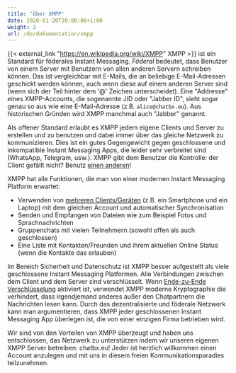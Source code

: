 ```yaml
---
title: 'Über XMPP'
date: 2020-01-20T20:00:00+1:00
weight: 2
url: /de/dokumentation/xmpp
---
```


{{< external_link "https://en.wikipedia.org/wiki/XMPP" XMPP >}} ist ein Standard für föderales Instant Messaging. *Föderal* bedeutet, dass Benutzer von einem Server mit Benutzern von allen anderen Servern schreiben können. Das ist vergleichbar mit E-Mails, die an beliebige E-Mail-Adressen geschickt werden können, auch wenn diese auf einem anderen Server sind (wenn sich der Teil hinter dem '@' Zeichen unterscheidet). Eine "Addresse" eines XMPP-Accounts, die sogenannte JID oder "Jabber ID", sieht sogar genau so aus wie eine E-Mail-Adresse (z.B. `alice@chatbx.eu`). Aus historischen Gründen wird XMPP manchmal auch "Jabber" genannt.

Als offener Standard erlaubt es XMPP jedem eigene Clients und Server zu erstellen und zu benutzen und dabei immer über das gleiche Netzwerk zu kommunizieren. Dies ist ein gutes Gegengewicht gegen geschlossene und inkompatible Instant Messaging Apps, die leider sehr verbreitet sind (WhatsApp, Telegram, usw.). XMPP gibt dem Benutzer die Kontrolle: der Client gefällt nicht? Benutz [einen anderen](../clients/)!

XMPP hat alle Funktionen, die man von einer modernen Instant Messaging Platform erwartet:
- Verwenden von [mehreren Clients/Geräten](../mehrere_clients/) (z.B. ein Smartphone und ein Laptop) mit dem gleichen Account und automatischer Synchronisation
- Senden und Empfangen von Dateien wie zum Beispiel Fotos und Sprachnachrichten
- Gruppenchats mit vielen Teilnehmern (sowohl offen als auch geschlossen)
- Eine Liste mit Kontakten/Freunden und ihrem aktuellen Online Status (wenn die Kontakte das erlauben)

Im Bereich Sicherheit und Datenschutz ist XMPP besser aufgestellt als viele geschlossene Instant Messaging Platformen. Alle Verbindungen zwischen dem Client und dem Server sind verschlüsselt. Wenn [Ende-zu-Ende Verschlüsselung](../omemo/) aktiviert ist, verwendet XMPP moderne Kryptographie die verhindert, dass irgendjemand anderes außer den Chatpartnern die Nachrichten lesen kann. Durch das dezentralisierte und föderale Netzwerk kann man argumentieren, dass XMPP jeder geschlossenen Instant Messaging App überlegen ist, die von einer einzigen Firma betrieben wird.

Wir sind von den Vorteilen von XMPP überzeugt und haben uns entschlossen, das Netzwerk zu unterstützen indem wir unseren eigenen XMPP Server betreiben: chatbx.eu! Jeder ist herzlich willkommen einen Account anzulegen und mit uns in diesem freien Kommunikationsparadies teilzunehmen.
